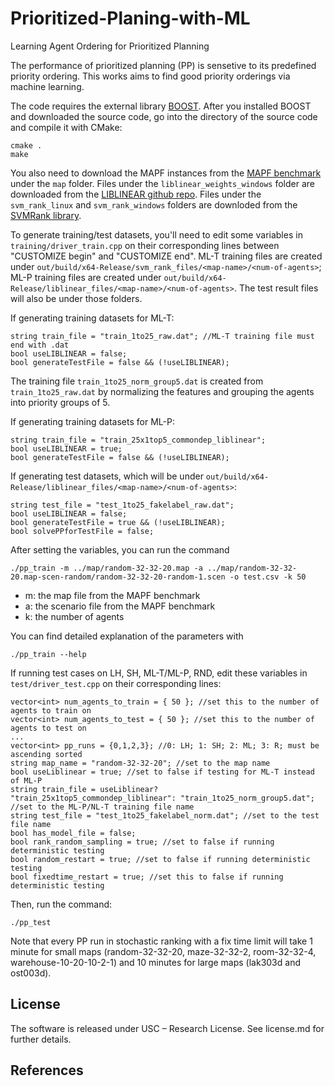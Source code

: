 # Prioritized-Planing-with-ML
Learning Agent Ordering for Prioritized Planning


The performance of prioritized planning (PP) is sensetive to its predefined priority ordering.
This works aims to find good priority orderings via machine learning.

The code requires the external library [BOOST](https://www.boost.org/). After you installed BOOST and downloaded the source code, go into the directory of the source code and compile it with CMake: 
```
cmake .
make
```

You also need to download the MAPF instances from the [MAPF benchmark](https://movingai.com/benchmarks/mapf/index.html) under the `map` folder.
Files under the `liblinear_weights_windows` folder are downloaded from the [LIBLINEAR github repo](https://github.com/cjlin1/liblinear). 
Files under the `svm_rank_linux` and `svm_rank_windows` folders are downloded from the [SVMRank library](https://www.cs.cornell.edu/people/tj/svm_light/svm_rank.html).


To generate training/test datasets, you'll need to edit some variables in `training/driver_train.cpp` on their corresponding lines between "CUSTOMIZE begin" and "CUSTOMIZE end". ML-T training files are created under `out/build/x64-Release/svm_rank_files/<map-name>/<num-of-agents>`; ML-P training files are created under `out/build/x64-Release/liblinear_files/<map-name>/<num-of-agents>`. The test result files will also be under those folders. 

If generating training datasets for ML-T:
```
string train_file = "train_1to25_raw.dat"; //ML-T training file must end with .dat
bool useLIBLINEAR = false;
bool generateTestFile = false && (!useLIBLINEAR);
```
The training file `train_1to25_norm_group5.dat` is created from `train_1to25_raw.dat` by normalizing the features and grouping the agents into priority groups of 5. 

If generating training datasets for ML-P:
```
string train_file = "train_25x1top5_commondep_liblinear";
bool useLIBLINEAR = true;
bool generateTestFile = false && (!useLIBLINEAR);
```
If generating test datasets, which will be under `out/build/x64-Release/liblinear_files/<map-name>/<num-of-agents>`:
```
string test_file = "test_1to25_fakelabel_raw.dat";
bool useLIBLINEAR = false;
bool generateTestFile = true && (!useLIBLINEAR);
bool solvePPforTestFile = false;
```

After setting the variables, you can run the command 
```
./pp_train -m ../map/random-32-32-20.map -a ../map/random-32-32-20.map-scen-random/random-32-32-20-random-1.scen -o test.csv -k 50
```
- m: the map file from the MAPF benchmark
- a: the scenario file from the MAPF benchmark
- k: the number of agents

You can find detailed explanation of the parameters with
```
./pp_train --help
```


If running test cases on LH, SH, ML-T/ML-P, RND, edit these variables in `test/driver_test.cpp` on their corresponding lines: 
```
vector<int> num_agents_to_train = { 50 }; //set this to the number of agents to train on
vector<int> num_agents_to_test = { 50 }; //set this to the number of agents to test on
...
vector<int> pp_runs = {0,1,2,3}; //0: LH; 1: SH; 2: ML; 3: R; must be ascending sorted
string map_name = "random-32-32-20"; //set to the map name
bool useLiblinear = true; //set to false if testing for ML-T instead of ML-P
string train_file = useLiblinear? "train_25x1top5_commondep_liblinear": "train_1to25_norm_group5.dat"; //set to the ML-P/NL-T training file name
string test_file = "test_1to25_fakelabel_norm.dat"; //set to the test file name
bool has_model_file = false;
bool rank_random_sampling = true; //set to false if running deterministic testing
bool random_restart = true; //set to false if running deterministic testing
bool fixedtime_restart = true; //set this to false if running deterministic testing
```

Then, run the command:
```
./pp_test
```
Note that every PP run in stochastic ranking with a fix time limit will take 1 minute for small maps (random-32-32-20, maze-32-32-2, room-32-32-4, warehouse-10-20-10-2-1) and 10 minutes for large maps (lak303d and ost003d).


## License
The software is released under USC – Research License. See license.md for further details.
 
## References

